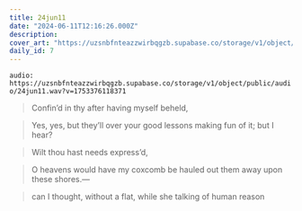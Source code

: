```yaml
---
title: 24jun11
date: "2024-06-11T12:16:26.000Z"
description: 
cover_art: "https://uzsnbfnteazzwirbqgzb.supabase.co/storage/v1/object/public/cover-art/24jun11.png?v=1753374889224"
daily_id: 7
---
```



`audio: https://uzsnbfnteazzwirbqgzb.supabase.co/storage/v1/object/public/audio/24jun11.wav?v=1753376118371`


> Confin’d in thy after having myself beheld,

> Yes, yes, but they’ll over your good lessons making fun of it; but I hear?

> Wilt thou hast needs express’d,

> O heavens would have my coxcomb be hauled out them away upon these shores.—

> can I thought, without a flat, while she talking of human reason